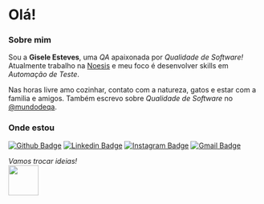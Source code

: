 # Olá!

### Sobre mim
Sou a **Gisele Esteves**, uma <em>QA</em> apaixonada por <em>Qualidade de Software!</em>
Atualmente trabalho na [Noesis](https://www.noesis.pt/) e meu foco é desenvolver skills em <em>Automação de Teste</em>.

Nas horas livre amo cozinhar, contato com a natureza, gatos e estar com a familia e amigos. Também escrevo sobre <em>Qualidade de Software</em> no [@mundodeqa](https://instagram.com/mundodeqa). 

### Onde estou

[![Github Badge](https://img.shields.io/badge/-Github-000?style=flat-square&logo=Github&logoColor=white&link=https://github.com/giselesteves)](https://github.com/giselesteves)
[![Linkedin Badge](https://img.shields.io/badge/-LinkedIn-blue?style=flat-square&logo=Linkedin&logoColor=white&link=https://www.linkedin.com/in/giselesteves/)](https://www.linkedin.com/in/giselesteves/)
[![Instagram Badge](https://img.shields.io/badge/-Instagram-purple?style=flat&logo=instagram&logoColor=white&link=https://instagram.com/mundodeqa/)](https://instagram.com/mundodeqa)
[![Gmail Badge](https://img.shields.io/badge/-Gmail-c14438?style=flat&logo=Gmail&logoColor=white&link=mailto:giesteves.adv@gmail.com)](mailto:giesteves.adv@gmail.com)

<em>Vamos trocar ideias!</em><br>
<img src="https://media.giphy.com/media/LnQjpWaON8nhr21vNW/giphy.gif" width="60">
